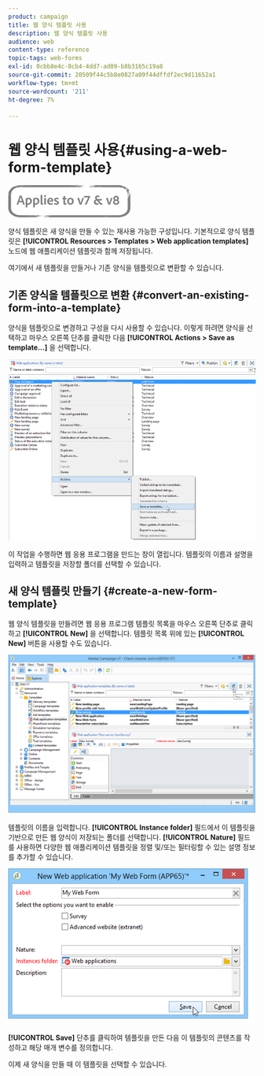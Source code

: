 ```yaml
---
product: campaign
title: 웹 양식 템플릿 사용
description: 웹 양식 템플릿 사용
audience: web
content-type: reference
topic-tags: web-forms
exl-id: 0cbb8e4c-8cb4-4dd7-ad09-b8b3165c19a8
source-git-commit: 20509f44c5b8e0827a09f44dffdf2ec9d11652a1
workflow-type: tm+mt
source-wordcount: '211'
ht-degree: 7%

---
```


# 웹 양식 템플릿 사용{#using-a-web-form-template}

![](../../assets/common.svg)

양식 템플릿은 새 양식을 만들 수 있는 재사용 가능한 구성입니다. 기본적으로 양식 템플릿은 **[!UICONTROL Resources > Templates > Web application templates]** 노드에 웹 애플리케이션 템플릿과 함께 저장됩니다.

여기에서 새 템플릿을 만들거나 기존 양식을 템플릿으로 변환할 수 있습니다.

## 기존 양식을 템플릿으로 변환 {#convert-an-existing-form-into-a-template}

양식을 템플릿으로 변경하고 구성을 다시 사용할 수 있습니다. 이렇게 하려면 양식을 선택하고 마우스 오른쪽 단추를 클릭한 다음 **[!UICONTROL Actions > Save as template...]** 을 선택합니다.

![](assets/s_ncs_admin_survey_saveastemplate.png)

이 작업을 수행하면 웹 응용 프로그램을 만드는 창이 열립니다. 템플릿의 이름과 설명을 입력하고 템플릿을 저장할 폴더를 선택할 수 있습니다.

## 새 양식 템플릿 만들기 {#create-a-new-form-template}

웹 양식 템플릿을 만들려면 웹 응용 프로그램 템플릿 목록을 마우스 오른쪽 단추로 클릭하고 **[!UICONTROL New]** 을 선택합니다. 템플릿 목록 위에 있는 **[!UICONTROL New]** 버튼을 사용할 수도 있습니다.

![](assets/s_ncs_admin_survey_createtemplate.png)

템플릿의 이름을 입력합니다. **[!UICONTROL Instance folder]** 필드에서 이 템플릿을 기반으로 만든 웹 양식이 저장되는 폴더를 선택합니다. **[!UICONTROL Nature]** 필드를 사용하면 다양한 웹 애플리케이션 템플릿을 정렬 및/또는 필터링할 수 있는 설명 정보를 추가할 수 있습니다.

![](assets/s_ncs_admin_survey_createtemplate_details.png)

**[!UICONTROL Save]** 단추를 클릭하여 템플릿을 만든 다음 이 템플릿의 콘텐츠를 작성하고 해당 매개 변수를 정의합니다.

이제 새 양식을 만들 때 이 템플릿을 선택할 수 있습니다.
